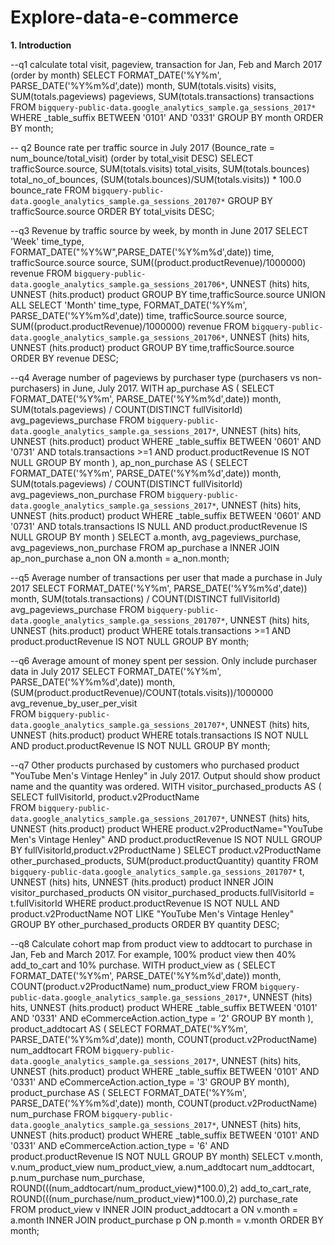 # Explore-data-e-commerce
**1. Introduction**

--q1 calculate total visit, pageview, transaction for Jan, Feb and March 2017 (order by month)
SELECT FORMAT_DATE('%Y%m', PARSE_DATE('%Y%m%d',date))                         month,
       SUM(totals.visits)                                                     visits,
       SUM(totals.pageviews)                                                  pageviews,
       SUM(totals.transactions)                                               transactions 
FROM `bigquery-public-data.google_analytics_sample.ga_sessions_2017*`
WHERE _table_suffix BETWEEN '0101' AND '0331'
GROUP BY month
ORDER BY month;

-- q2 Bounce rate per traffic source in July 2017 (Bounce_rate = num_bounce/total_visit) (order by total_visit DESC)
SELECT trafficSource.source, 
       SUM(totals.visits)                                                      total_visits,
       SUM(totals.bounces)                                                     total_no_of_bounces,
       (SUM(totals.bounces)/SUM(totals.visits)) * 100.0                        bounce_rate
FROM `bigquery-public-data.google_analytics_sample.ga_sessions_201707*`
GROUP BY trafficSource.source
ORDER BY total_visits DESC;

--q3 Revenue by traffic source by week, by month in June 2017
SELECT 'Week'                                                                  time_type,
        FORMAT_DATE("%Y%W",PARSE_DATE('%Y%m%d',date))                          time,
        trafficSource.source                                                   source,
        SUM((product.productRevenue)/1000000)                                  revenue
FROM `bigquery-public-data.google_analytics_sample.ga_sessions_201706*`,
UNNEST (hits)                                                                  hits,
UNNEST (hits.product)                                                          product
GROUP BY time,trafficSource.source
UNION ALL
SELECT 'Month'                                                                 time_type,
        FORMAT_DATE('%Y%m', PARSE_DATE('%Y%m%d',date))                         time,
        trafficSource.source                                                   source,
        SUM((product.productRevenue)/1000000)                                  revenue
FROM `bigquery-public-data.google_analytics_sample.ga_sessions_201706*`,
UNNEST (hits)                                                                  hits,
UNNEST (hits.product)                                                          product
GROUP BY time,trafficSource.source
ORDER BY revenue DESC;

--q4  Average number of pageviews by purchaser type (purchasers vs non-purchasers) in June, July 2017.
WITH ap_purchase AS ( 
    SELECT FORMAT_DATE('%Y%m', PARSE_DATE('%Y%m%d',date))                      month,
          SUM(totals.pageviews) / COUNT(DISTINCT fullVisitorId)                avg_pageviews_purchase
    FROM `bigquery-public-data.google_analytics_sample.ga_sessions_2017*`,
    UNNEST (hits)                                                              hits,
    UNNEST (hits.product)                                                      product
    WHERE _table_suffix BETWEEN '0601' AND '0731' AND totals.transactions >=1 AND product.productRevenue IS NOT NULL 
    GROUP BY month ),
ap_non_purchase AS ( 
    SELECT FORMAT_DATE('%Y%m', PARSE_DATE('%Y%m%d',date))                      month,
          SUM(totals.pageviews) / COUNT(DISTINCT fullVisitorId)                avg_pageviews_non_purchase
    FROM `bigquery-public-data.google_analytics_sample.ga_sessions_2017*`,
    UNNEST (hits)                                                              hits,
    UNNEST (hits.product)                                                      product
    WHERE _table_suffix BETWEEN '0601' AND '0731' AND totals.transactions IS NULL AND product.productRevenue IS NULL 
    GROUP BY month )
SELECT a.month,
       avg_pageviews_purchase,
       avg_pageviews_non_purchase 
FROM ap_purchase                  a
INNER JOIN ap_non_purchase        a_non ON a.month = a_non.month;

--q5 Average number of transactions per user that made a purchase in July 2017
SELECT FORMAT_DATE('%Y%m', PARSE_DATE('%Y%m%d',date))                           month,
      SUM(totals.transactions) / COUNT(DISTINCT fullVisitorId)                  avg_pageviews_purchase
FROM `bigquery-public-data.google_analytics_sample.ga_sessions_201707*`,
UNNEST (hits)                                                                   hits,
UNNEST (hits.product)                                                           product
WHERE totals.transactions >=1 AND product.productRevenue IS NOT NULL 
GROUP BY month; 

--q6 Average amount of money spent per session. Only include purchaser data in July 2017
SELECT FORMAT_DATE('%Y%m', PARSE_DATE('%Y%m%d',date))                           month,
       (SUM(product.productRevenue)/COUNT(totals.visits))/1000000     avg_revenue_by_user_per_visit                                            
FROM `bigquery-public-data.google_analytics_sample.ga_sessions_201707*`,
UNNEST (hits)                                                                   hits,
UNNEST (hits.product)                                                           product
WHERE totals.transactions IS NOT NULL AND product.productRevenue IS NOT NULL
GROUP BY month;

--q7 Other products purchased by customers who purchased product "YouTube Men's Vintage Henley" in July 2017. Output should show product name and the quantity was ordered.
WITH visitor_purchased_products AS (
SELECT fullVisitorId,
       product.v2ProductName                                             
FROM `bigquery-public-data.google_analytics_sample.ga_sessions_201707*`,
UNNEST (hits)                                                                    hits,
UNNEST (hits.product)                                                            product
WHERE product.v2ProductName="YouTube Men's Vintage Henley" AND product.productRevenue IS NOT NULL
GROUP BY fullVisitorId,product.v2ProductName )
SELECT product.v2ProductName                                                     other_purchased_products,
       SUM(product.productQuantity)                                              quantity 
FROM `bigquery-public-data.google_analytics_sample.ga_sessions_201707*` t, 
UNNEST (hits)                                                                    hits,
UNNEST (hits.product)                                                            product
INNER JOIN visitor_purchased_products ON visitor_purchased_products.fullVisitorId = t.fullVisitorId
WHERE product.productRevenue IS NOT NULL AND product.v2ProductName NOT LIKE "YouTube Men's Vintage Henley"
GROUP BY other_purchased_products
ORDER BY quantity DESC;

--q8  Calculate cohort map from product view to addtocart to purchase in Jan, Feb and March 2017. For example, 100% product view then 40% add_to_cart and 10% purchase.
WITH product_view as (
  SELECT FORMAT_DATE('%Y%m', PARSE_DATE('%Y%m%d',date))                           month,
       COUNT(product.v2ProductName)                                               num_product_view
  FROM `bigquery-public-data.google_analytics_sample.ga_sessions_2017*`,
  UNNEST (hits)                                                                   hits,
  UNNEST (hits.product)                                                           product
  WHERE _table_suffix BETWEEN '0101' AND '0331' AND eCommerceAction.action_type = '2'
  GROUP BY month ),
product_addtocart AS (
  SELECT FORMAT_DATE('%Y%m', PARSE_DATE('%Y%m%d',date))                           month,
      COUNT(product.v2ProductName)                                                num_addtocart
  FROM `bigquery-public-data.google_analytics_sample.ga_sessions_2017*`,
  UNNEST (hits)                                                                   hits,
  UNNEST (hits.product)                                                           product
  WHERE _table_suffix BETWEEN '0101' AND '0331' AND eCommerceAction.action_type = '3'
  GROUP BY month),
product_purchase AS (
  SELECT FORMAT_DATE('%Y%m', PARSE_DATE('%Y%m%d',date))                           month,
      COUNT(product.v2ProductName)                                                num_purchase
  FROM `bigquery-public-data.google_analytics_sample.ga_sessions_2017*`,
  UNNEST (hits)                                                                   hits,
  UNNEST (hits.product)                                                           product
  WHERE _table_suffix BETWEEN '0101' AND '0331' AND eCommerceAction.action_type = '6' AND product.productRevenue IS NOT NULL 
  GROUP BY month)
SELECT v.month,
       v.num_product_view                                                         num_product_view,
       a.num_addtocart                                                            num_addtocart,  
       p.num_purchase                                                             num_purchase,
       ROUND(((num_addtocart/num_product_view)*100.0),2)                          add_to_cart_rate,
       ROUND(((num_purchase/num_product_view)*100.0),2)                           purchase_rate                        
FROM product_view   v
INNER JOIN product_addtocart a ON v.month = a.month 
INNER JOIN product_purchase  p ON p.month = v.month
ORDER BY month;









